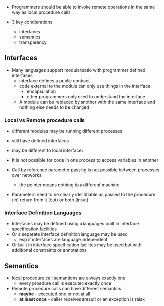 
- Programmers should be able to invoke remote operations in the same way as local procedure calls

- 3 key condierations
	- interfaces
	- semantics
	- transparency 

## Interfaces 

- Many languages support modularisatio with programmer defined interfaces
	- interface defines a public contract
	- code external to the module can only use things in the interface
		- encapsulation
		- other programmers only need to understand the interface 
	- A module can be replaced by another with the same interface and nothing else needs to be changed 

### Local vs Remote procedure calls 

- different modules may be running different processes
- still have defined interfaces
- may be different to local interfaces 

- It is not possible for code in one process to access variables in another

- Call by reference parameter passing is not possible between processes over networks
	- the pointer means nothing to a different machine 
- Parameters need to be clearly identifiable as passed to the procedure (in) return from it (out) or both (inout) 

### Interface Definition Languages
- Interfaces may be defined using a languages built in interface specification facilities 
- Or a separate interface definition language may be used
	- esp if interfaces are language independent
- Or built in interface specification facilites may be used but with additional constraints or annotations 

## Semantics 

- local procedure call semantions are always exactly one
	- every proedure call is executed exactly once
- Remote procedure calls can have different semantics
	- **maybe** - executed one or not at all
	- **at least once** - caller receives aresult or an exception is raisx